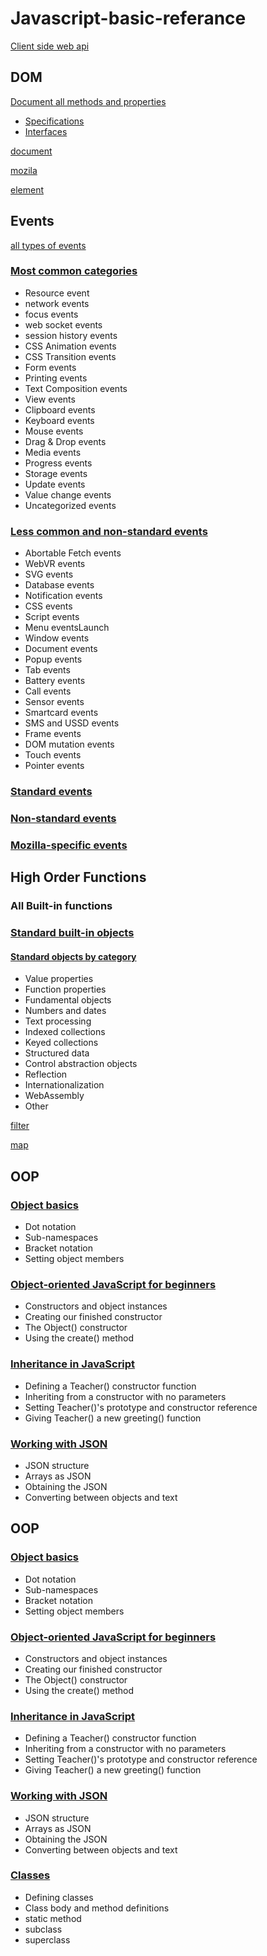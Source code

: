 ﻿# Javascript-basic-referance

[Client side web api](https://developer.mozilla.org/en-US/docs/Learn/JavaScript/Client-side_web_APIs)

## DOM

[Document all methods and properties](https://developer.mozilla.org/en-US/docs/Web/API/Document)

 - [Specifications](https://developer.mozilla.org/en-US/docs/Web/API#Specifications)
 - [Interfaces](https://developer.mozilla.org/en-US/docs/Web/API#Interfaces)

[document](https://developer.mozilla.org/en-US/docs/Web/API/Document)

[mozila](https://developer.mozilla.org/en-US/docs/Web/API/Window)

[element](https://developer.mozilla.org/en-US/docs/Web/API/Element#Methods)

## Events

[all types of events](https://developer.mozilla.org/en-US/docs/Web/Events)

### [Most common categories](https://developer.mozilla.org/en-US/docs/Web/Events#Most_common_categories)

 - Resource event
 - network events
 - focus events
 - web socket events
 - session history events
 - CSS Animation events
 - CSS Transition events
 - Form events
 - Printing events
 - Text Composition events
 - View events
 - Clipboard events
 - Keyboard events
 - Mouse events
 - Drag & Drop events
 - Media events
 - Progress events
 - Storage events
 - Update events
 - Value change events
 - Uncategorized events

### [Less common and non-standard events](https://developer.mozilla.org/en-US/docs/Web/Events#Less_common_and_non-standard_events)

 - Abortable Fetch events
 - WebVR events
 - SVG events
 - Database events
 - Notification events
 - CSS events
 - Script events
 - Menu eventsLaunch
 - Window events
 - Document events
 - Popup events
 - Tab events
 - Battery events
 - Call events
 - Sensor events
 - Smartcard events
 - SMS and USSD events
 - Frame events
 - DOM mutation events
 - Touch events
 - Pointer events

### [Standard events](https://developer.mozilla.org/en-US/docs/Web/Events#Standard_events)

### [Non-standard events](https://developer.mozilla.org/en-US/docs/Web/Events#Non-standard_events)

### [Mozilla-specific events](https://developer.mozilla.org/en-US/docs/Web/Events#Mozilla-specific_events)


## High Order Functions

### All Built-in functions

### [Standard built-in objects](https://developer.mozilla.org/en-US/docs/Web/JavaScript/Reference/Global_Objects)

#### [Standard objects by category](https://developer.mozilla.org/en-US/docs/Web/JavaScript/Reference/Global_Objects#Standard_objects_by_category)

 - Value properties
 - Function properties
 - Fundamental objects
 - Numbers and dates
 - Text processing
 - Indexed collections
 - Keyed collections
 - Structured data
 - Control abstraction objects
 - Reflection
 - Internationalization
 - WebAssembly
 - Other

[filter](https://developer.mozilla.org/en-US/docs/Web/JavaScript/Reference/Global_Objects/Array/filter)

[map](https://developer.mozilla.org/en-US/docs/Web/JavaScript/Reference/Global_Objects/Array/map)

## OOP

### [Object basics](https://developer.mozilla.org/en-US/docs/Learn/JavaScript/Objects/Basics)

 - Dot notation
 - Sub-namespaces
 - Bracket notation
 - Setting object members

### [Object-oriented Java​Script for beginners](https://developer.mozilla.org/en-US/docs/Learn/JavaScript/Objects/Object-oriented_JS)

 - Constructors and object instances
 - Creating our finished constructor
 - The Object() constructor
 - Using the create() method

### [Inheritance in Java​Script](https://developer.mozilla.org/en-US/docs/Learn/JavaScript/Objects/Inheritance)

 - Defining a Teacher() constructor function
 - Inheriting from a constructor with no parameters
 - Setting Teacher()'s prototype and constructor reference
 - Giving Teacher() a new greeting() function

### [Working with JSON](https://developer.mozilla.org/en-US/docs/Learn/JavaScript/Objects/JSON)

 - JSON structure
 - Arrays as JSON
 - Obtaining the JSON
 - Converting between objects and text

## OOP

### [Object basics](https://developer.mozilla.org/en-US/docs/Learn/JavaScript/Objects/Basics)

 - Dot notation
 - Sub-namespaces
 - Bracket notation
 - Setting object members

### [Object-oriented Java​Script for beginners](https://developer.mozilla.org/en-US/docs/Learn/JavaScript/Objects/Object-oriented_JS)

 - Constructors and object instances
 - Creating our finished constructor
 - The Object() constructor
 - Using the create() method

### [Inheritance in Java​Script](https://developer.mozilla.org/en-US/docs/Learn/JavaScript/Objects/Inheritance)

 - Defining a Teacher() constructor function
 - Inheriting from a constructor with no parameters
 - Setting Teacher()'s prototype and constructor reference
 - Giving Teacher() a new greeting() function

 ### [Working with JSON](https://developer.mozilla.org/en-US/docs/Learn/JavaScript/Objects/JSON)

 - JSON structure
 - Arrays as JSON
 - Obtaining the JSON
 - Converting between objects and text

 ### [Classes](https://developer.mozilla.org/en-US/docs/Web/JavaScript/Reference/Classes)

  - Defining classes
  - Class body and method definitions
  - static method
  - subclass
  - superclass
